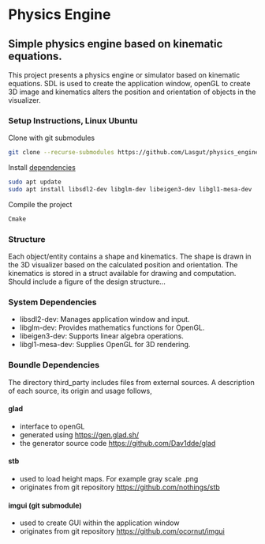 # Physics Engine

## Simple physics engine based on kinematic equations.
This project presents a physics engine or simulator based on kinematic equations. SDL is used to create the application window, openGL to create 3D image and kinematics alters the position and orientation of objects in the visualizer.

### Setup Instructions, Linux Ubuntu
Clone with git submodules
```bash
git clone --recurse-submodules https://github.com/Lasgut/physics_engine.git
```
Install [dependencies](###system-dependencies)
```bash
sudo apt update
sudo apt install libsdl2-dev libglm-dev libeigen3-dev libgl1-mesa-dev
```
Compile the project
```bash
Cmake
```

### Structure
Each object/entity contains a shape and kinematics. The shape is drawn in the 3D visualizer based on the calculated position and orientation. The kinematics is stored in a struct available for drawing and computation. 
Should include a figure of the design structure...

### System Dependencies
* libsdl2-dev: Manages application window and input.
* libglm-dev: Provides mathematics functions for OpenGL.
* libeigen3-dev: Supports linear algebra operations.
* libgl1-mesa-dev: Supplies OpenGL for 3D rendering.

### Boundle Dependencies
The directory third_party includes files from external sources. A description of each source, its origin and usage follows,
#### glad  
* interface to openGL
* generated using https://gen.glad.sh/
* the generator source code https://github.com/Dav1dde/glad
#### stb 
* used to load height maps. For example gray scale .png
* originates from git repository https://github.com/nothings/stb
#### imgui (git submodule)
* used to create GUI within the application window
* originates from git repository https://github.com/ocornut/imgui
